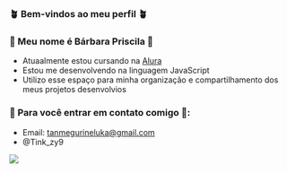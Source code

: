 ###   🪴 Bem-vindos ao meu perfil 🪴


 ### 💮 Meu nome é Bárbara Priscila 💮

 - Atuaalmente estou cursando na [Alura](https://www.alura.com.br)
 - Estou me desenvolvendo na linguagem JavaScript
 - Utilizo esse espaço para minha organização e compartilhamento dos meus projetos desenvolvios


  ### 💮 Para você entrar em contato comigo 💮:
  - Email: tanmegurineluka@gmail.com
  - @Tink_zy9

![](https://media1.tenor.com/m/csQ5jd2CGPcAAAAd/kiss-blow-kiss.gif)
